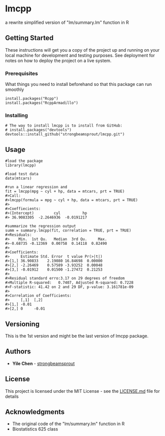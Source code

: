 # lmcpp
a rewrite simplified version of "lm/summary.lm" function in R

## Getting Started

These instructions will get you a copy of the project up and running on your local machine for development and testing purposes. See deployment for notes on how to deploy the project on a live system.

### Prerequisites

What things you need to install beforehand so that this package can run smoothly

```
install.packages("Rcpp")
install.packages("RcppArmadillo")
```

### Installing

```
# The way to install lmcpp is to install from GitHub:
# install.packages("devtools")
devtools::install_github("strongbeamsprout/lmcpp.git")
```

## Usage

```
#load the package
library(lmcpp)

#load test data
data(mtcars)

#run a linear regression and 
fit = lmcpp(mpg ~ cyl + hp, data = mtcars, prt = TRUE)
#>Call:
#>lmcpp(formula = mpg ~ cyl + hp, data = mtcars, prt = TRUE)
#>
#>Coeffiecients:
#>(Intercept)         cyl          hp 
#> 36.9083305  -2.2646936  -0.0191217 

#summarize the regression output
summ = summary.lmcpp(fit, correlation = TRUE, prt = TRUE)
#>Residuals:
#>    Min.  1st Qu.   Median  3rd Qu.     Max. 
#>-0.68735 -0.12369  0.00758  0.14118  0.82490 
#>
#>Coefficients:
#>     Estimate Std. Error  t value Pr(>|t|)
#>[1,] 36.90833    2.19080 16.84698  0.00000
#>[2,] -2.26469    0.57589 -3.93252  0.00048
#>[3,] -0.01912    0.01500 -1.27472  0.21253
#>
#>Residual standard erro:3.17 on 29 degrees of freedom
#>Multiple R-squared:	0.7407,	Adjusted R-squared:	0.7228
#>F-statistic: 41.42 on 2 and 29 DF, p-value: 3.161781e-09
#>
#>Correlation of Coefficients:
#>     [,1]  [,2] 
#>[1,] -0.01      
#>[2,] 0     -0.01
```

## Versioning

This is the 1st version and might be the last version of lmcpp package.

## Authors

* **Yile Chen** - [strongbeamsprout](https://github.com/strongbeamsprout)

## License

This project is licensed under the MIT License - see the [LICENSE.md](LICENSE.md) file for details

## Acknowledgments

* The original code of the "lm/summary.lm" function in R
* Biostatistics 625 class
